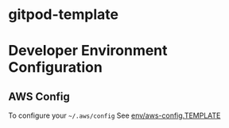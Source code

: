 # gitpod-template

# Developer Environment Configuration

## AWS Config
To configure your `~/.aws/config` See [env/aws-config.TEMPLATE](./env/aws-config.TEMPLATE)
